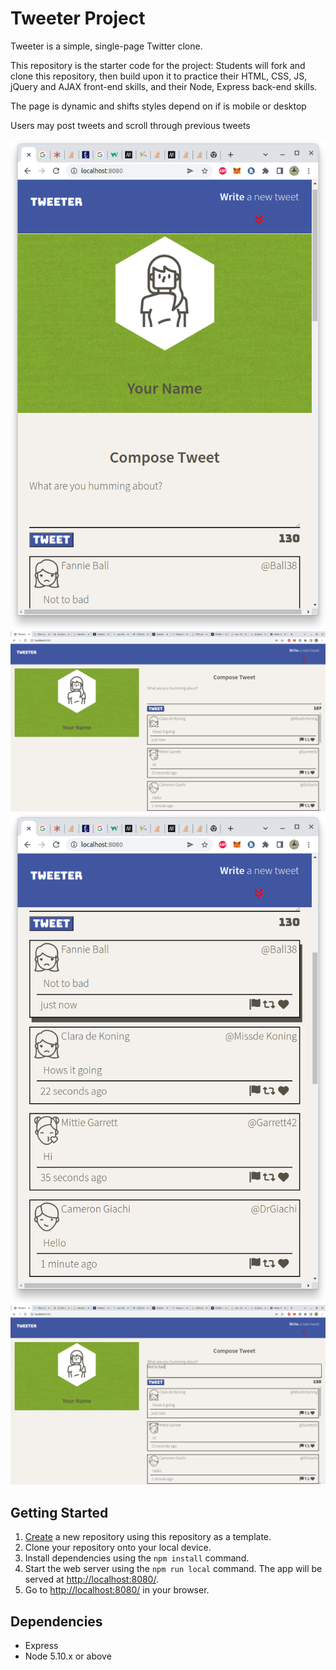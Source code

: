 # Tweeter Project

Tweeter is a simple, single-page Twitter clone.

This repository is the starter code for the project: Students will fork and clone this repository, then build upon it to practice their HTML, CSS, JS, jQuery and AJAX front-end skills, and their Node, Express back-end skills.

The page is dynamic and shifts styles depend on if is mobile or desktop

Users may post tweets and scroll through previous tweets

![Mobile](https://github.com/sifiwizard/tweeter/blob/master/docs/mobile.png)
![Desktop](https://github.com/sifiwizard/tweeter/blob/master/docs/desktop.png)
![Scrolling](https://github.com/sifiwizard/tweeter/blob/master/docs/scrolling.png)
![Post](https://github.com/sifiwizard/tweeter/blob/master/docs/post.png)

## Getting Started

1. [Create](https://docs.github.com/en/repositories/creating-and-managing-repositories/creating-a-repository-from-a-template) a new repository using this repository as a template.
2. Clone your repository onto your local device.
3. Install dependencies using the `npm install` command.
3. Start the web server using the `npm run local` command. The app will be served at <http://localhost:8080/>.
4. Go to <http://localhost:8080/> in your browser.

## Dependencies

- Express
- Node 5.10.x or above

